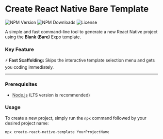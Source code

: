 # Create React Native Bare Template

![NPM Version](https://img.shields.io/npm/v/create-react-native-template) ![NPM Downloads](https://img.shields.io/npm/dm/create-react-native-template) ![License](https://img.shields.io/npm/l/create-react-native-template)

A simple and fast command-line tool to generate a new React Native project using the **Blank (Bare)** Expo template.

### Key Feature

⚡️ **Fast Scaffolding:** Skips the interactive template selection menu and gets you coding immediately.

---

### Prerequisites

- [Node.js](https://nodejs.org/) (LTS version is recommended)

### Usage

To create a new project, simply run the `npx` command followed by your desired project name:

```bash
npx create-react-native-template YourProjectName

